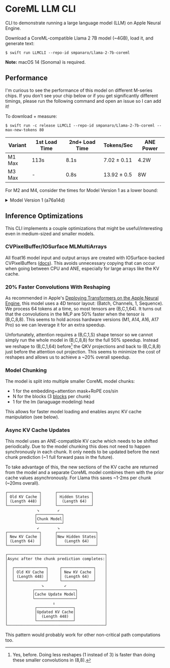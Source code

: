 # CoreML LLM CLI
CLI to demonstrate running a large language model (LLM) on Apple Neural Engine.

Download a CoreML-compatible Llama 2 7B model (~4GB), load it, and generate text:
```shell
$ swift run LLMCLI --repo-id smpanaro/Llama-2-7b-coreml
```

**Note:** macOS 14 (Sonoma) is required.

## Performance
I'm curious to see the performance of this model on different M-series chips. If you don't see your chip below or if you get significantly different timings, please run the following command and open an issue so I can add it!

To download + measure:
```shell
$ swift run -c release LLMCLI --repo-id smpanaro/Llama-2-7b-coreml --max-new-tokens 80
```

|Variant|1st Load Time|2nd+ Load Time|Tokens/Sec  |ANE Power|
|--     |--           |--            |--          |-        |
|M1 Max |113s         |8.1s          |7.02 ± 0.11 |4.2W     |
|M3 Max |-            |0.8s          |13.92 ± 0.5 |8W       |

For M2 and M4, consider the times for Model Version 1 as a lower bound:

<details><summary>Model Version 1 (a76a14d)</summary>

|Variant|1st Load Time|2nd+ Load Time|Tokens/Sec  |ANE Power|
|--     |--           |--            |--          |-        |
|M1 Max |77s          |7.5s          |4.97 ± 0.11 |3.6W     |
|M2     |-            |22.9s         |5.51 ± 0.56 |4.5-7.2W |
|M2 Pro |71s          |4.2s          |6.76 ± 0.09 |-        |
|M3     |64s          |5.47s         |7.12 ± 0.16 |5.6W     |
|M3 Max |-            |-             |7.6         |5.5W     |
|M4 iPad|66s          |-             |7.76 ± 0.36 |-        |

</details>

## Inference Optimizations
This CLI implements a couple optimizations that might be useful/interesting even in medium-sized and smaller models.

### CVPixelBuffer/IOSurface MLMultiArrays
All float16 model input and output arrays are created with IOSurface-backed CVPixelBuffers ([docs](https://developer.apple.com/documentation/coreml/mlmultiarray/3882834-init)). This avoids unnecessary copying that can occur when going between CPU and ANE, especially for large arrays like the KV cache.

### 20% Faster Convolutions With Reshaping
As recommended in Apple's [Deploying Transformers on the Apple Neural Engine](https://machinelearning.apple.com/research/neural-engine-transformers), this model uses a 4D tensor layout: (Batch, Channels, 1, Sequence). We process 64 tokens at a time, so most tensors are (B,C,1,64). It turns out that the convolutions in the MLP are 50% faster when the tensor is (B,C,8,8). This seems to hold across hardware versions (M1, A14, A16, A17 Pro) so we can leverage it for an extra speedup.

Unfortunately, attention requires a (B,C,1,S) shape tensor so we cannot simply run the whole model in (B,C,8,8) for the full 50% speedup. Instead we reshape to (B,C,1,64) before[^1] the QKV projections and back to (B,C,8,8) just before the attention out projection. This seems to minimize the cost of reshapes and allows us to achieve a ~20% overall speedup.

[^1]: Yes, before. Doing less reshapes (1 instead of 3) is faster than doing these smaller convolutions in (8,8).

### Model Chunking
The model is split into multiple smaller CoreML model chunks:
- 1 for the embedding+attention mask+RoPE cos/sin
- N for the blocks (3 [blocks](https://github.com/Lightning-AI/litgpt/blob/221b7ef54161272162aa9b036f1ef3674f3160a4/litgpt/model.py#L139) per chunk)
- 1 for the lm (lanaguage modeling) head

This allows for faster model loading and enables async KV cache manipulation (see below).

### Async KV Cache Updates
This model uses an ANE-compatible KV cache which needs to be shifted periodically. Due to the model chunking this does not need to happen synchronously in each chunk. It only needs to be updated before the next chunk prediction (~1 full forward pass in the future).

To take advantage of this, the new sections of the KV cache are returned from the model and a separate CoreML model combines them with the prior cache values asynchronously. For Llama this saves ~1-2ms per chunk (~20ms overall).

```
┌──────────────┐      ┌───────────────┐
│ Old KV Cache │      │ Hidden States │
│ (Length 448) │      │  (Length 64)  │
└──────────────┘      └───────────────┘
              ↘        ↙
             ┌───────────┐
             │Chunk Model│
             └───────────┘
              ↙        ↘
┌──────────────┐      ┌─────────────────┐
│ New KV Cache │      │New Hidden States│
│ (Length 64)  │      │   (Length 64)   │
└──────────────┘      └─────────────────┘

┌───────────────────────────────────────────┐
│Async after the chunk prediction completes:│
│                                           │
│  ┌──────────────┐     ┌──────────────┐    │
│  │ Old KV Cache │     │ New KV Cache │    │
│  │ (Length 448) │     │ (Length 64)  │    │
│  └──────────────┘     └──────────────┘    │
│               ↘         ↙                 │
│           ┌──────────────────┐            │
│           │Cache Update Model│            │
│           └──────────────────┘            │
│                    ↓                      │
│            ┌────────────────┐             │
│            │Updated KV Cache│             │
│            │  (Length 448)  │             │
│            └────────────────┘             │
└───────────────────────────────────────────┘
```

This pattern would probably work for other non-critical path computations too.
